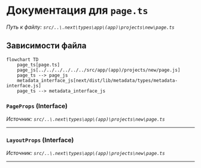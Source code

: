 # Документация для `page.ts`

*Путь к файлу: `src/..\.next\types\app\(app)\projects\new\page.ts`*

## Зависимости файла

```mermaid
flowchart TD
    page_ts[page.ts]
    page_js[../../../../../../src/app/(app)/projects/new/page.js]
    page_ts --> page_js
    metadata_interface_js[next/dist/lib/metadata/types/metadata-interface.js]
    page_ts --> metadata_interface_js
```

### `PageProps` (Interface)

*Источник: `src/..\.next\types\app\(app)\projects\new\page.ts`*

---
### `LayoutProps` (Interface)

*Источник: `src/..\.next\types\app\(app)\projects\new\page.ts`*

---
